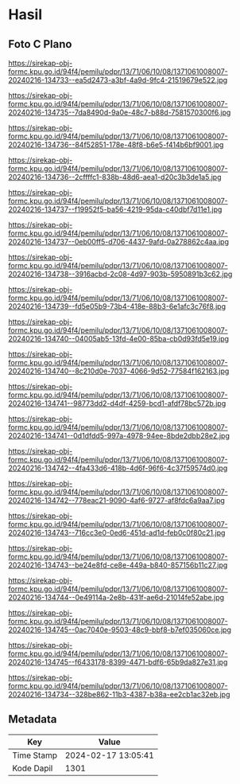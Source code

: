 # Hasil

## Foto C Plano

https://sirekap-obj-formc.kpu.go.id/94f4/pemilu/pdpr/13/71/06/10/08/1371061008007-20240216-134733--ea5d2473-a3bf-4a9d-9fc4-21519679e522.jpg

https://sirekap-obj-formc.kpu.go.id/94f4/pemilu/pdpr/13/71/06/10/08/1371061008007-20240216-134735--7da8490d-9a0e-48c7-b88d-7581570300f6.jpg

https://sirekap-obj-formc.kpu.go.id/94f4/pemilu/pdpr/13/71/06/10/08/1371061008007-20240216-134736--84f52851-178e-48f8-b6e5-f414b6bf9001.jpg

https://sirekap-obj-formc.kpu.go.id/94f4/pemilu/pdpr/13/71/06/10/08/1371061008007-20240216-134736--2cffffc1-838b-48d6-aea1-d20c3b3de1a5.jpg

https://sirekap-obj-formc.kpu.go.id/94f4/pemilu/pdpr/13/71/06/10/08/1371061008007-20240216-134737--f19952f5-ba56-4219-95da-c40dbf7d11e1.jpg

https://sirekap-obj-formc.kpu.go.id/94f4/pemilu/pdpr/13/71/06/10/08/1371061008007-20240216-134737--0eb00ff5-d706-4437-9afd-0a278862c4aa.jpg

https://sirekap-obj-formc.kpu.go.id/94f4/pemilu/pdpr/13/71/06/10/08/1371061008007-20240216-134738--3916acbd-2c08-4d97-903b-5950891b3c62.jpg

https://sirekap-obj-formc.kpu.go.id/94f4/pemilu/pdpr/13/71/06/10/08/1371061008007-20240216-134739--fd5e05b9-73b4-418e-88b3-6e1afc3c76f8.jpg

https://sirekap-obj-formc.kpu.go.id/94f4/pemilu/pdpr/13/71/06/10/08/1371061008007-20240216-134740--04005ab5-13fd-4e00-85ba-cb0d93fd5e19.jpg

https://sirekap-obj-formc.kpu.go.id/94f4/pemilu/pdpr/13/71/06/10/08/1371061008007-20240216-134740--8c210d0e-7037-4066-9d52-77584f162163.jpg

https://sirekap-obj-formc.kpu.go.id/94f4/pemilu/pdpr/13/71/06/10/08/1371061008007-20240216-134741--98773dd2-d4df-4259-bcd1-afdf78bc572b.jpg

https://sirekap-obj-formc.kpu.go.id/94f4/pemilu/pdpr/13/71/06/10/08/1371061008007-20240216-134741--0d1dfdd5-997a-4978-94ee-8bde2dbb28e2.jpg

https://sirekap-obj-formc.kpu.go.id/94f4/pemilu/pdpr/13/71/06/10/08/1371061008007-20240216-134742--4fa433d6-418b-4d6f-96f6-4c37f59574d0.jpg

https://sirekap-obj-formc.kpu.go.id/94f4/pemilu/pdpr/13/71/06/10/08/1371061008007-20240216-134742--778eac21-9090-4af6-9727-af8fdc6a9aa7.jpg

https://sirekap-obj-formc.kpu.go.id/94f4/pemilu/pdpr/13/71/06/10/08/1371061008007-20240216-134743--716cc3e0-0ed6-451d-ad1d-feb0c0f80c21.jpg

https://sirekap-obj-formc.kpu.go.id/94f4/pemilu/pdpr/13/71/06/10/08/1371061008007-20240216-134743--be24e8fd-ce8e-449a-b840-857156b11c27.jpg

https://sirekap-obj-formc.kpu.go.id/94f4/pemilu/pdpr/13/71/06/10/08/1371061008007-20240216-134744--0e49114a-2e8b-431f-ae6d-21014fe52abe.jpg

https://sirekap-obj-formc.kpu.go.id/94f4/pemilu/pdpr/13/71/06/10/08/1371061008007-20240216-134745--0ac7040e-9503-48c9-bbf8-b7ef035060ce.jpg

https://sirekap-obj-formc.kpu.go.id/94f4/pemilu/pdpr/13/71/06/10/08/1371061008007-20240216-134745--f6433178-8399-4471-bdf6-65b9da827e31.jpg

https://sirekap-obj-formc.kpu.go.id/94f4/pemilu/pdpr/13/71/06/10/08/1371061008007-20240216-134734--328be862-11b3-4387-b38a-ee2cb1ac32eb.jpg


## Metadata

| Key        | Value               |
| ---------- | ------------------- |
| Time Stamp | 2024-02-17 13:05:41 |
| Kode Dapil | 1301                |



